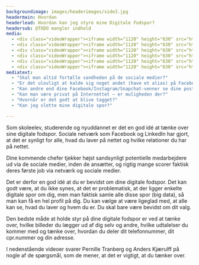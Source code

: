 ```yaml
---
backgroundimage: images/headerimages/side3.jpg
headermain: Hvordan
headerlead: Hvordan kan jeg styre mine Digitale Fodspor?
headersub: @TODO mangler indhold
media:
  - <div class="videoWrapper"><iframe width="1120" height="630" src="https://www.youtube.com/embed/OOmshdzmibI" frameborder="0" allowfullscreen></iframe></div>
  - <div class="videoWrapper"><iframe width="1120" height="630" src="https://www.youtube.com/embed/GIujIG9jhqI" frameborder="0" allowfullscreen></iframe></div>
  - <div class="videoWrapper"><iframe width="1120" height="630" src="https://www.youtube.com/embed/GYrj9tlZ3lU" frameborder="0" allowfullscreen></iframe></div>
  - <div class="videoWrapper"><iframe width="1120" height="630" src="https://www.youtube.com/embed/nIdhjJ8Z52Q" frameborder="0" allowfullscreen></iframe></div>
  - <div class="videoWrapper"><iframe width="1120" height="630" src="https://www.youtube.com/embed/_D79QEiI8oo" frameborder="0" allowfullscreen></iframe></div>
  - <div class="videoWrapper"><iframe width="1120" height="630" src="https://www.youtube.com/embed/NeWmZVn_KUU" frameborder="0" allowfullscreen></iframe></div>
mediatext:
  - "Skal man altid fortælle sandheden på de sociale medier?"
  - "Er det ulovligt at kalde sig noget andet (have et alias) på Facebook?"
  - "Kan andre end dine Facebook/Instagram/Snapchat-venner se dine posts?"
  - "Kan man være privat på Internettet – er muligheden der?"
  - "Hvornår er det godt at blive tagget?"
  - "Kan jeg slette mine digitale spor?"

---
```

Som skoleelev, studerende og nyuddannet er det en god idé at tænke over sine digitale fodspor. Sociale
netværk som Facebook og LinkedIn har gjort, at det er synligt for alle, hvad du laver på nettet og hvilke
relationer du har på nettet.

Dine kommende chefer tjekker højst sandsynligt potentielle medarbejdere ud via de sociale medier, inden de
ansætter, og rigtig mange scorer faktisk deres første job via netværk og sociale medier.


Det er derfor en god idé at du er bevidst om dine digitale fodspor. Det kan godt være, at du ikke synes, at det
er problematisk, at der ligger enkelte digitale spor om dig, men man faktisk samle alle disse spor (big data),
så man kan få en hel profil på dig. Du kan vælge at være ligeglad med, at alle kan se, hvad du laver og
hvem du er. Du skal bare være bevidst om dit valg.


Den bedste måde at holde styr på dine digitale fodspor er ved at tænke over, hvilke billeder du lægger ud af
dig selv og andre, hvilke udtalelser du kommer med og tænke over, hvordan du deler dit telefonnummer, dit
cpr.nummer og din adresse.


I nedenstående videoer svarer Pernille Tranberg og Anders Kjærulff på nogle af de spørgsmål, som de
mener, at det er vigtigt, at du tænker over.
